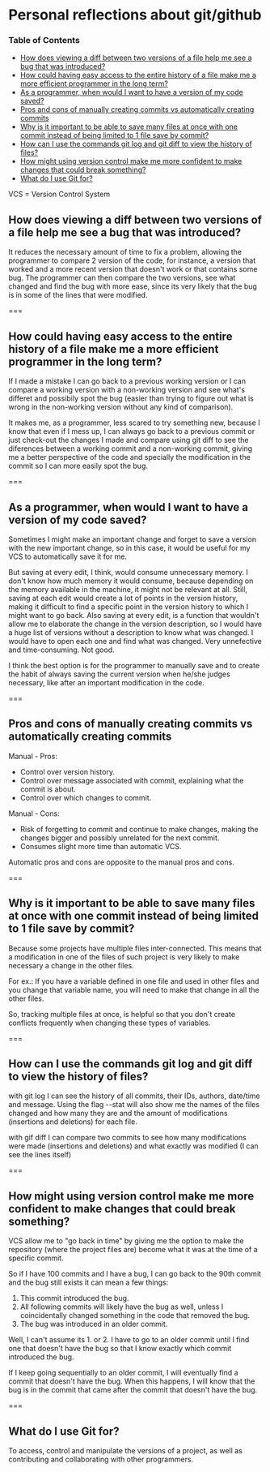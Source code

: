 # Personal reflections about git/github

### Table of Contents

- [How does viewing a diff between two versions of a file help me see a bug that was introduced?](how-does-viewing-a-diff-between-two-versions-of-a-file-help-me-see-a-bug-that-was-introduced)
- [How could having easy access to the entire history of a file make me a more efficient programmer in the long term?](how-could-having-easy-access-to-the-entire-history-of-a-file-make-me-a-more-efficient-programmer-in-the-long-term)
- [As a programmer, when would I want to have a version of my code saved?](as-a-programmer--when-would-i-want-to-have-a-version-of-my-code-saved)
- [Pros and cons of manually creating commits vs automatically creating commits](pros-and-cons-of-manually-creating-commits-vs-automatically-creating-commits)
- [Why is it important to be able to save many files at once with one commit instead of being limited to 1 file save by commit?](why-is-it-important-to-be-able-to-save-many-files-at-once-with-one-commit-instead-of-being-limited-to-1-file-save-by-commit)
- [How can I use the commands git log and git diff to view the history of files?](how-can-i-use-the-commands-git-log-and-git-diff-to-view-the-history-of-files)
- [How might using version control make me more confident to make changes that could break something?](how-might-using-version-control-make-me-more-confident-to-make-changes-that-could-break-something)
- [What do I use Git for?](what-do-i-use-git-for)

VCS = Version Control System

## How does viewing a diff between two versions of a file help me see a bug that was introduced?

It reduces the necessary amount of time to fix a problem, allowing the programmer to compare 2 version of the code, for instance, a version that worked and a more recent version that doesn't work or that contains some bug. The programmer can then compare the two versions, see what changed and find the bug with more ease, since its very likely that the bug is in some of the lines that were modified.

===
## How could having easy access to the entire history of a file make me a more efficient programmer in the long term?

If I made a mistake I can go back to a previous working version or I can compare a working version with a non-working version and see what's differet and possibily spot the bug (easier than trying to figure out what is wrong in the non-working version without any kind of comparison).

It makes me, as a programmer, less scared to try something new, because I know that even if I mess up, I can always go back to a previous commit or just check-out the changes I made and compare using git diff to see the diferences between a working commit and a non-working commit, giving me a better perspective of the code and specially the modification in the commit so I can more easily spot the bug.

===
## As a programmer, when would I want to have a version of my code saved?

Sometimes I might make an important change and forget to save a version with the new important change, so in this case, it would be useful for my VCS to automatically save it for me.

But saving at every edit, I think, would consume unnecessary memory. I don't know how much memory it would consume, because depending on the memory available in the machine, it might not be relevant at all. Still, saving at each edit would create a lot of points in the version history, making it difficult to find a specific point in the version history to which I might want to go back. Also saving at every edit, is a function that wouldn't allow me to elaborate the change in the version description, so I would have a huge list of versions without a description to know what was changed. I would have to open each one and find what was changed. Very unnefective and time-consuming. Not good.

I think the best option is for the programmer to manually save and to create the habit of always saving the current version when he/she judges necessary, like after an important modification in the code.

===
## Pros and cons of manually creating commits vs automatically creating commits

Manual - Pros:
- Control over version history.
- Control over message associated with commit, explaining what the commit is about.
- Control over which changes to commit.

Manual - Cons:
- Risk of forgetting to commit and continue to make changes, making the changes bigger and possibly unrelated for the next commit.
- Consumes slight more time than automatic VCS.

Automatic pros and cons are opposite to the manual pros and cons.

===
## Why is it important to be able to save many files at once with one commit instead of being limited to 1 file save by commit?

Because some projects have multiple files inter-connected. This means that a modification in one of the files of such project is very likely to make necessary a change in the other files.

For ex.: If you have a variable defined in one file and used in other files and you change that variable name, you will need to make that change in all the other files.

So, tracking multiple files at once, is helpful so that you don't create conflicts frequently when changing these types of variables.

===
## How can I use the commands git log and git diff to view the history of files?

with git log I can see the history of all commits, their IDs, authors, date/time and message. Using the flag --stat will also show me the names of the files changed and how many they are and the amount of modifications (insertions and deletions) for each file.

with gif diff I can compare two commits to see how many modifications were made (insertions and deletions) and what exactly was modified (I can see the lines itself)

===
## How might using version control make me more confident to make changes that could break something?

VCS allow me to "go back in time" by giving me the option to make the repository (where the project files are) become what it was at the time of a specific commit.

So if I have 100 commits and I have a bug, I can go back to the 90th commit and the bug still exists it can mean a few things:

1. This commit introduced the bug.
2. All following commits will likely have the bug as well, unless I coincidentally changed something in the code that removed the bug.
3. The bug was introduced in an older commit.

Well, I can't assume its 1. or 2. I have to go to an older commit until I find one that doesn't have the bug so that I know exactly which commit introduced the bug.

If I keep going sequentially to an older commit, I will eventually find a commit that doesn't have the bug. When this happens, I will know that the bug is in the commit that came after the commit that doesn't have the bug.

===
## What do I use Git for?

To access, control and manipulate the versions of a project, as well as contributing and collaborating with other programmers.
